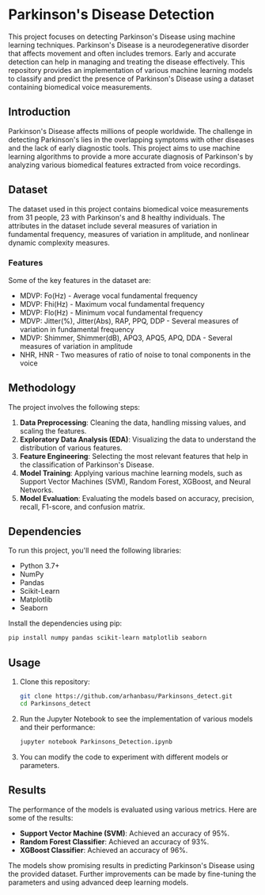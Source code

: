 # Parkinson's Disease Detection

This project focuses on detecting Parkinson's Disease using machine learning techniques. Parkinson's Disease is a neurodegenerative disorder that affects movement and often includes tremors. Early and accurate detection can help in managing and treating the disease effectively. This repository provides an implementation of various machine learning models to classify and predict the presence of Parkinson's Disease using a dataset containing biomedical voice measurements.

## Introduction

Parkinson's Disease affects millions of people worldwide. The challenge in detecting Parkinson's lies in the overlapping symptoms with other diseases and the lack of early diagnostic tools. This project aims to use machine learning algorithms to provide a more accurate diagnosis of Parkinson's by analyzing various biomedical features extracted from voice recordings.

## Dataset

The dataset used in this project contains biomedical voice measurements from 31 people, 23 with Parkinson's and 8 healthy individuals. The attributes in the dataset include several measures of variation in fundamental frequency, measures of variation in amplitude, and nonlinear dynamic complexity measures.

### Features

Some of the key features in the dataset are:

- MDVP: Fo(Hz) - Average vocal fundamental frequency
- MDVP: Fhi(Hz) - Maximum vocal fundamental frequency
- MDVP: Flo(Hz) - Minimum vocal fundamental frequency
- MDVP: Jitter(%), Jitter(Abs), RAP, PPQ, DDP - Several measures of variation in fundamental frequency
- MDVP: Shimmer, Shimmer(dB), APQ3, APQ5, APQ, DDA - Several measures of variation in amplitude
- NHR, HNR - Two measures of ratio of noise to tonal components in the voice

## Methodology

The project involves the following steps:

1. **Data Preprocessing**: Cleaning the data, handling missing values, and scaling the features.
2. **Exploratory Data Analysis (EDA)**: Visualizing the data to understand the distribution of various features.
3. **Feature Engineering**: Selecting the most relevant features that help in the classification of Parkinson's Disease.
4. **Model Training**: Applying various machine learning models, such as Support Vector Machines (SVM), Random Forest, XGBoost, and Neural Networks.
5. **Model Evaluation**: Evaluating the models based on accuracy, precision, recall, F1-score, and confusion matrix.

## Dependencies

To run this project, you'll need the following libraries:

- Python 3.7+
- NumPy
- Pandas
- Scikit-Learn
- Matplotlib
- Seaborn

Install the dependencies using pip:

```bash
pip install numpy pandas scikit-learn matplotlib seaborn
```

## Usage

1. Clone this repository:

   ```bash
   git clone https://github.com/arhanbasu/Parkinsons_detect.git
   cd Parkinsons_detect
   ```

2. Run the Jupyter Notebook to see the implementation of various models and their performance:

   ```bash
   jupyter notebook Parkinsons_Detection.ipynb
   ```

3. You can modify the code to experiment with different models or parameters.

## Results

The performance of the models is evaluated using various metrics. Here are some of the results:

- **Support Vector Machine (SVM)**: Achieved an accuracy of 95%.
- **Random Forest Classifier**: Achieved an accuracy of 93%.
- **XGBoost Classifier**: Achieved an accuracy of 96%.

The models show promising results in predicting Parkinson's Disease using the provided dataset. Further improvements can be made by fine-tuning the parameters and using advanced deep learning models.
